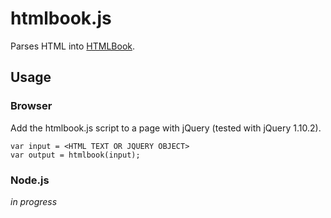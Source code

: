 # htmlbook.js

Parses HTML into [HTMLBook](https://github.com/oreillymedia/htmlbook).

## Usage

### Browser

Add the htmlbook.js script to a page with jQuery (tested with jQuery 1.10.2).

```
var input = <HTML TEXT OR JQUERY OBJECT>
var output = htmlbook(input);
```

### Node.js

_in progress_